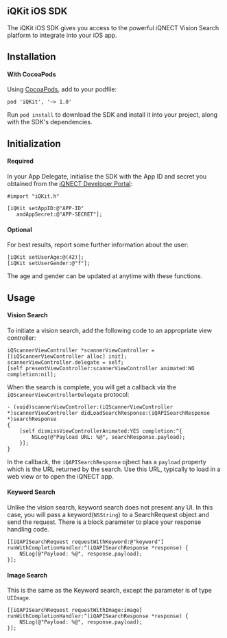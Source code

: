 iQKit iOS SDK
-------------

The iQKit iOS SDK gives you access to the powerful iQNECT Vision Search platform
to integrate into your iOS app.

Installation
------------

#### With CocoaPods

Using [CocoaPods](https://cocoapods.org), add to your podfile:

```
pod 'iQKit', '~> 1.0'
```

Run `pod install` to download the SDK and install it into your project, along with the SDK's dependencies.


Initialization
---------------

#### Required

In your App Delegate, initialise the SDK with the App ID and secret you obtained from the [iQNECT Developer Portal](http://developer.iqnect.org):

```ojbc
#import "iQKit.h"
```

```objc
[iQKit setAppID:@"APP-ID"
   andAppSecret:@"APP-SECRET"];
```

#### Optional

For best results, report some further information about the user:

```objc
[iQKit setUserAge:@(42)];
[iQKit setUserGender:@"f"]; 
```

The age and gender can be updated at anytime with these functions.

Usage
-----

#### Vision Search

To initiate a vision search, add the following code to an appropriate view controller:

```objc
iQScannerViewController *scannerViewController = [[iQScannerViewController alloc] init];
scannerViewController.delegate = self;
[self presentViewController:scannerViewController animated:NO completion:nil];
```

When the search is complete, you will get a callback via the `iQScannerViewControllerDelegate` protocol:

```objc
- (void)scannerViewController:(iQScannerViewController *)scannerViewController didLoadSearchResponse:(iQAPISearchResponse *)searchResponse
{    
    [self dismissViewControllerAnimated:YES completion:^{
		NSLog(@"Payload URL: %@", searchResponse.payload);
    }];
}
```

In the callback, the `iQAPISearchResponse` ojbect has a `payload` property which is the URL returned by the search. Use this URL, typically to load in a web view or to open the iQNECT app.

#### Keyword Search

Unlike the vision search, keyword search does not present any UI. In this case, you will pass a keyword(`NSString`) to a SearchRequest object and send the request. There is a block parameter to place your response handling code.

```objc
[[iQAPISearchRequest requestWithKeyword:@"keyword"] runWithCompletionHandler:^(iQAPISearchResponse *response) {    NSLog(@"Payload: %@", response.payload); }];```

#### Image Search

This is the same as the Keyword search, except the parameter is of type `UIImage`. 

```objc
[[iQAPISearchRequest requestWithImage:image] runWithCompletionHandler:^(iQAPISearchResponse *response) {    NSLog(@"Payload: %@", response.payload); }];
```